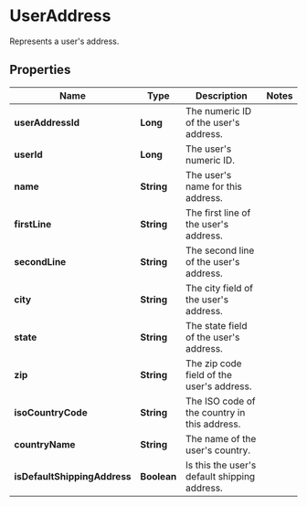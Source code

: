 

# UserAddress

Represents a user's address.

## Properties

Name | Type | Description | Notes
------------ | ------------- | ------------- | -------------
**userAddressId** | **Long** | The numeric ID of the user&#39;s address. | 
**userId** | **Long** | The user&#39;s numeric ID. | 
**name** | **String** | The user&#39;s name for this address. | 
**firstLine** | **String** | The first line of the user&#39;s address. | 
**secondLine** | **String** | The second line of the user&#39;s address. | 
**city** | **String** | The city field of the user&#39;s address. | 
**state** | **String** | The state field of the user&#39;s address. | 
**zip** | **String** | The zip code field of the user&#39;s address. | 
**isoCountryCode** | **String** | The ISO code of the country in this address. | 
**countryName** | **String** | The name of the user&#39;s country. | 
**isDefaultShippingAddress** | **Boolean** | Is this the user&#39;s default shipping address. | 



